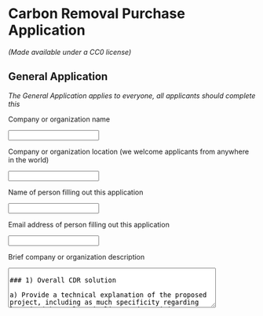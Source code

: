 # Carbon Removal Purchase Application

_(Made available under a CC0 license)_

## General Application

_The General Application applies to everyone, all applicants should complete this_

Company or organization name

<input type="text" />

Company or organization location (we welcome applicants from anywhere in the world)

<input type="text" />

Name of person filling out this application

<input type="text" />

Email address of person filling out this application

<input type="text" />

Brief company or organization description

<textarea rows="5" cols="50" placeholder="<10 words" />

### 1) Overall CDR solution

a) Provide a technical explanation of the proposed project, including as much specificity regarding location(s), scale, timeline, and participants as possible. Feel free to include figures.

<textarea rows="5" cols="50" placeholder="<1500 words" />

b) What is your role in this project, and who are the other actors that make this a full carbon removal solution? (E.g. I am a broker. I sell carbon removal that is generated from a partnership between DAC Company and Injection Company. DAC Company owns the plant and produces compressed CO₂. DAC Company pays Injection Company for storage and long-term monitoring.)

<textarea rows="5" cols="50" placeholder="<50 words" />

c) What are the three most important risks your project faces?

<textarea rows="5" cols="50" placeholder="<300 words" />

### 2) Timeline and Permanence

a) Please fill out the table below.

<table>
  <tr>
    <th></th>
    <th>Timeline for offer</th>
  </tr>
  <tr>
    <td>
      Project duration
      <br />
      <i>
        Over what duration will you be actively running your DAC plant,
        spreading olivine, growing and sinking kelp, etc. to deliver on your
        offer? E.g. Jun 2021 - Jun 2022. The end of this duration determines
        when the purchaser may consider renewing our contract with you based on
        performance.
      </i>
    </td>
    <td>
      <textarea rows="5" cols="40" placeholder="<10 words" />
    </td>
  </tr>
  <tr>
    <td>
      When does carbon removal occur?
      <br />
      <i>
        We recognize that some solutions deliver carbon removal during the
        project duration (e.g. DAC + injection), while others deliver carbon
        removal gradually after the project duration (e.g. spreading olivine for
        long-term mineralization). Over what timeframe will carbon removal
        occur? E.g. Jun 2021 - Jun 2022 OR 500 years.
      </i>
    </td>
    <td>
      <textarea rows="5" cols="40" placeholder="<10 words" />
    </td>
  </tr>
  <tr>
    <td>
      Distribution of that carbon removal over time
      <br />
      <i>
        For the time frame described above, please detail how you anticipate
        your carbon removal capacity will be distributed. E.g. “50% in year one,
        25% each year thereafter” or “Evenly distributed over the whole time
        frame”. We’re asking here specifically about the physical carbon removal
        process here, NOT the “Project duration”. Indicate any uncertainties, eg
        “We anticipate a steady decline in annualized carbon removal from year
        one into the out-years, but this depends on unknowns re our
        mineralization kinetics”
      </i>
    </td>
    <td>
      <textarea rows="5" cols="40" placeholder="<10 words" />
    </td>
  </tr>
  <tr>
    <td>
      Permanence
      <br />
      <i>
        Over what duration you can assure durable carbon storage for this offer
        (e.g. this batch of biochar, these rocks, this kelp, this injection
        site)? E.g. 1000 years.
      </i>
    </td>
    <td>
      <textarea rows="5" cols="40" placeholder="<10 words" />
    </td>
  </tr>
</table>

b) What are the upper and lower bounds on your permanence claimed above in 2(a)?
Number/range

<textarea rows="5" cols="50" placeholder="Number / range" />

c) Have you measured this permanence directly, if so, how? Otherwise, if you’re relying on the literature, please cite data that justifies your claim. _(E.g. We rely on findings from Paper_1 and Paper_2 to estimate permanence of mineralization, and here are the reasons why these findings apply to our system. OR We have evidence from this pilot project we ran that biomass sinks to D ocean depth. If biomass reaches these depths, here’s what we assume happens based on Paper_1 and Paper_2.)_

<textarea rows="5" cols="50" placeholder="<200 words" />

d) What permanence risks does your project face? Are there physical risks (e.g. leakage, decomposition and decay, damage, etc.)? _Are there socioeconomic risks (e.g. mismanagement of storage, decision to consume or combust derived products, etc.)? What fundamental uncertainties exist about the underlying technological or biological process?_

<textarea rows="5" cols="50" placeholder="<200 words" />

e) How will you quantify the actual permanence/durability of the carbon sequestered by your project? If direct measurement is difficult or impossible, how will you rely on models or assumptions, and how will you validate those assumptions? _(E.g. monitoring of injection sites, tracking biomass state and location, estimating decay rates, etc.)_

<textarea rows="5" cols="50" placeholder="<200 words" />

### 3) Gross Capacity

a) Please fill out the table below. _All tonnage should be described in metric tonnes here and throughout the application._

<table>
  <tr>
    <th></th>
    <th>
      Offer (metric tonnes CO₂) over the timeline detailed in the table in 2(a)
    </th>
  </tr>
  <tr>
    <td>
      Gross carbon removal
      <br />
      <i>
        Do not subtract for embodied/lifecycle emissions or permanence, we will
        ask you to subtract this later.
      </i>
    </td>
    <td>
      <textarea rows="5" cols="40" placeholder="E.g. XXX tCO₂" />
    </td>
  </tr>
  <tr>
    <td>
      If applicable, additional avoided emissions
      <br />
      <i>
        e.g. for carbon mineralization in concrete production, removal would be
        the CO₂ utilized in concrete production and avoided emissions would be
        the emissions reductions associated with traditional concrete
        production.
      </i>
    </td>
    <td>
      <textarea rows="5" cols="40" placeholder="E.g. XXX tCO₂" />
    </td>
  </tr>
</table>

b) Show your work for 3(a). How did you calculate these numbers? If you have significant uncertainties in your capacity, what drives those? _(E.g. This specific species sequesters X tCO₂/t biomass. Each deployment of our solution grows on average Y t biomass. We assume Z% of the biomass is sequestered permanently. We are offering two deployments. X*Y*Z\*2 = 350 tCO₂ = Gross removal. OR Each tower of our mineralization reactor captures between X and Y tons CO₂/yr, all of which we have the capacity to inject. However, the range between X and Y is large, because we have significant uncertainty in how our reactors will perform under various environmental conditions)_

<textarea rows="5" cols="50" placeholder="<150 words" />

c) What is your total overall capacity to sequester carbon at this time, e.g. gross tonnes / year / (deployment / plant / acre / etc.)? Here we are talking about your project / technology as a whole, so this number may be larger than the specific capacity offered and described above in 3(b). We ask this to understand where your technology currently stands, and to give context for the values you provided in 3(b).

<input type="text" placeholder="metric tonnes tCO₂/yr" />

d) We are curious about the foundational assumptions or models you use to make projections about your solution’s capacity. Please explain how you make these estimates, and whether you have ground-truthed your methods with direct measurement of a real system (e.g. a proof of concept experiment, pilot project, prior deployment, etc.). We welcome citations, numbers, and links to real data! _(E.g. We assume our sorbent has X absorption rate and Y desorption rate. This aligns with [Sorbent_Paper_Citation]. Our pilot plant performance over [Time_Range] confirmed this assumption achieving Z tCO₂ capture with T tons of sorbent.)_

<textarea rows="5" cols="50" placeholder="<200 words" />

e) Documentation: If you have them, please provide links to any other information that may help us understand your project in detail. This could include a project website, third-party documentation, project specific research, data sets, etc.

<textarea rows="5" cols="50" placeholder="up to 5 links" />

## 4) Net Capacity / Life Cycle Analysis

a) Please fill out the table below to help us understand your system’s efficiency, and how much your lifecycle deducts from your gross carbon removal capacity.

<table>
  <tr>
    <th></th>
    <th>Offer (metric tonnes CO₂)</th>
  </tr>
  <tr>
    <td>Gross carbon removal</td>
    <td>
      <textarea
        rows="5"
        cols="40"
        placeholder="Should equal the first row in table 3(a)"
      />
    </td>
  </tr>
  <tr>
    <td>Gross project emissions</td>
    <td>
      <textarea
        rows="5"
        cols="40"
        placeholder="Should correspond to the boundary conditions described below in 4(b) and 4(c)"
      />
    </td>
  </tr>
  <tr>
    <td>Emissions / removal ratio</td>
    <td>
      <textarea
        rows="5"
        cols="40"
        placeholder="Gross project emissions / gross carbon removal: should be less than one for net-negative carbon removal systems, e.g. the amount emitted is less than the amount removed"
      />
    </td>
  </tr>
  <tr>
    <td>Net carbon removal</td>
    <td>
      <textarea
        rows="5"
        cols="40"
        placeholder="Gross carbon removal - Gross project emissions"
      />
    </td>
  </tr>
</table>

b) Provide a carbon balance or “process flow” diagram for your carbon removal solution, visualizing the numbers above in table 4(a). Please include all carbon flows and sources of energy, feedstocks, and emissions, with numbers wherever possible _(E.g. see the generic diagram below from the [CDR Primer](https://cdrprimer.org/), [Charm’s Stripe 2020 application](https://github.com/stripe/negative-emissions-source-materials/blob/master/Project%20Applications/Charm%20Industrial%20Project%20Application%202020.pdf)for a simple example, or [CarbonCure’s 2020 application](https://github.com/stripe/negative-emissions-source-materials/blob/master/Project%20Applications/CarbonCure%20Project%20Application%202020.pdf) for a more complex example)._ If you’ve had a third-party LCA performed, please link to it.

<textarea rows="10" cols="100" />

c) Please articulate and justify the boundary conditions you assumed above: why do your calculations and diagram include or exclude different components of your system?

<textarea rows="5" cols="50" placeholder="<100 words" />

d) Please justify all numbers used in your diagram above. Are they solely modeled or have you measured them directly? Have they been independently measured? Your answers can include references to peer-reviewed publications, e.g. Climeworks LCA paper.

<textarea rows="5" cols="50" placeholder="<200 words" />

e) If you can’t provide sufficient detail above in 4(d), please point us to a third-party independent verification, or tell us what an independent verifier would measure about your process to validate the numbers you’ve provided. (We may request such an audit be performed.)

<textarea rows="5" cols="50" placeholder="<100 words" />

## 5) Learning Curve and Costs (Backward-looking)

We are interested in understanding the [learning curve](https://en.wikipedia.org/wiki/Experience_curve_effects#Wright%27s_law_unit_cost_curve) of different carbon removal technologies (i.e. the relationship between accumulated experience producing or deploying a technology, and technology costs). To this end, we are curious to know how much additional deployment this procurement of your solution would result in. (There are no right or wrong answers here. If your project is selected we may ask for more information related to this topic so we can better evaluate your progress.)

a) Please define and explain your unit of deployment. _(E.g. # of plants, # of modules)_

<textarea rows="5" cols="50" placeholder="<50 words" />

b) How many units have you deployed from the origin of your project up until today? Please fill out the table below, adding rows as needed. Ranges are acceptable if necessary.

<table>
  <tr>
    <th>Year</th>
    <th>Units deployed (#)</th>
    <th>Unit cost ($/unit)</th>
    <th>Unit gross capacity (tCO₂/unit)</th>
    <th>Notes</th>
  </tr>
  <tr>
    <td>2021</td>
    <td>
      <textarea rows="2" cols="15" />
    </td>
    <td>
      <textarea rows="2" cols="15" />
    </td>
    <td>
      <textarea rows="2" cols="15" />
    </td>
    <td>
      <textarea rows="2" cols="30" placeholder="<50 words" />
    </td>
  </tr>
  <tr>
    <td>2020</td>
    <td>
      <textarea rows="2" cols="15" />
    </td>
    <td>
      <textarea rows="2" cols="15" />
    </td>
    <td>
      <textarea rows="2" cols="15" />
    </td>
    <td>
      <textarea rows="2" cols="30" placeholder="<50 words" />
    </td>
  </tr>
  <tr>
    <td>2019</td>
    <td>
      <textarea rows="2" cols="15" />
    </td>
    <td>
      <textarea rows="2" cols="15" />
    </td>
    <td>
      <textarea rows="2" cols="15" />
    </td>
    <td>
      <textarea rows="2" cols="30" placeholder="<50 words" />
    </td>
  </tr>
  <tr>
    <td>...</td>
    <td>
      <textarea rows="2" cols="15" />
    </td>
    <td>
      <textarea rows="2" cols="15" />
    </td>
    <td>
      <textarea rows="2" cols="15" />
    </td>
    <td>
      <textarea rows="2" cols="30" placeholder="<50 words" />
    </td>
  </tr>
</table>

c) Qualitatively, how and why have your deployment costs changed thus far? _(E.g. Our costs have been stable because we’re still in the first cycle of deployment, our costs have increased due to an unexpected engineering challenge, our costs are falling because we’re innovating next stage designs, or our costs are falling because with larger scale deployment the procurement cost of third party equipment is declining.)_

<textarea rows="5" cols="50" placeholder="<50 words" />

d) How many additional units would be deployed if we bought your offer? The two numbers below should multiply to equal the first row in table 3(a).

<table>
  <tr>
    <th># of units</th>
    <th>Unit gross capacity (tCO₂/unit)</th>
  </tr>
  <tr>
    <td>
      <textarea rows="2" cols="15" placeholder="Number" />
    </td>
    <td>
      <textarea rows="2" cols="15" placeholder="# tCO₂/unit" />
    </td>
  </tr>
</table>

## 6) Cost and Milestones (Forward-looking)

We ask these questions to get a better understanding of your growth trajectory and inflection points, there are no right or wrong answers. If we select you for purchase, we’ll expect to work with you to understand your milestones and their verification in more depth.

a) What is your cost per ton CO₂ today?

<textarea rows="5" cols="50" placeholder="$/tCO₂" />

b) Help us understand, in broad strokes, what’s included vs excluded in the cost in 6(a) above. We don’t need a breakdown of each, but rather an understanding of what’s “in” versus “out.”

<textarea rows="5" cols="50" placeholder="<100 words" />

c) List and describe **up to three** key upcoming milestones, with the latest no further than Q2 2023, that you’ll need to achieve in order to scale up the capacity of your approach.

<table>
  <tr>
    <th>Milestone #</th>
    <th>Milestone description</th>
    <th>Why is this milestone important to your ability to scale?</th>
    <th>Target for achievement (eg Q4 2021)</th>
    <th>How could we verify that you’ve achieved this milestone?</th>
  </tr>
  <tr>
    <td>1</td>
    <td>
      <textarea rows="2" cols="15" placeholder="<100 words" />
    </td>
    <td>
      <textarea rows="2" cols="15" placeholder="<200 words" />
    </td>
    <td>
      <textarea rows="2" cols="15" />
    </td>
    <td>
      <textarea rows="2" cols="15" placeholder="<100 words" />
    </td>
  </tr>
  <tr>
    <td>2</td>
    <td>
      <textarea rows="2" cols="15" placeholder="<100 words" />
    </td>
    <td>
      <textarea rows="2" cols="15" placeholder="<200 words" />
    </td>
    <td>
      <textarea rows="2" cols="15" />
    </td>
    <td>
      <textarea rows="2" cols="15" placeholder="<100 words" />
    </td>
  </tr>
  <tr>
    <td>3</td>
    <td>
      <textarea rows="2" cols="15" placeholder="<100 words" />
    </td>
    <td>
      <textarea rows="2" cols="15" placeholder="<200 words" />
    </td>
    <td>
      <textarea rows="2" cols="15" />
    </td>
    <td>
      <textarea rows="2" cols="15" placeholder="<100 words" />
    </td>
  </tr>
</table>

d) How do these milestones impact the total gross capacity of your system, if at all?

<table>
  <tr>
    <th>Milestone #</th>
    <th>
      Anticipated total gross capacity prior to achieving milestone (ranges are
      acceptable)
    </th>
    <th>
      Anticipated total gross capacity after achieving milestone (ranges are
      acceptable)
    </th>
    <th>If those numbers are different, why?</th>
  </tr>
  <tr>
    <td>1</td>
    <td>
      <textarea rows="2" cols="15" placeholder="Should match 3(c)" />
    </td>
    <td>
      <textarea rows="2" cols="15" />
    </td>
    <td>
      <textarea rows="2" cols="15" placeholder="<100 words" />
    </td>
  </tr>
  <tr>
    <td>2</td>
    <td>
      <textarea rows="2" cols="15" />
    </td>
    <td>
      <textarea rows="2" cols="15" />
    </td>
    <td>
      <textarea rows="2" cols="15" placeholder="<100 words" />
    </td>
  </tr>
  <tr>
    <td>3</td>
    <td>
      <textarea rows="2" cols="15" />
    </td>
    <td>
      <textarea rows="2" cols="15" />
    </td>
    <td>
      <textarea rows="2" cols="15" placeholder="<100 words" />
    </td>
  </tr>
</table>

e) How do these milestones impact your costs, if at all?

<table>
  <tr>
    <th>Milestone #</th>
    <th>
      Anticipated cost/ton prior to achieving milestone (ranges are acceptable)
    </th>
    <th>
      Anticipated cost/ton after achieving milestone (ranges are acceptable)
    </th>
    <th>If those numbers are different, why? (100 words)</th>
  </tr>
  <tr>
    <td>1</td>
    <td>
      <textarea rows="2" cols="15" placeholder="Should match 6(a)" />
    </td>
    <td>
      <textarea rows="2" cols="15" />
    </td>
    <td>
      <textarea rows="2" cols="15" placeholder="<100 words" />
    </td>
  </tr>
  <tr>
    <td>2</td>
    <td>
      <textarea rows="2" cols="15" />
    </td>
    <td>
      <textarea rows="2" cols="15" />
    </td>
    <td>
      <textarea rows="2" cols="15" placeholder="<100 words" />
    </td>
  </tr>
  <tr>
    <td>3</td>
    <td>
      <textarea rows="2" cols="15" />
    </td>
    <td>
      <textarea rows="2" cols="15" />
    </td>
    <td>
      <textarea rows="2" cols="15" placeholder="<100 words" />
    </td>
  </tr>
</table>

f) If you could ask one person in the world to do one thing to most enable your project to achieve its ultimate potential, who would you ask and what would you ask them to do?

<textarea rows="5" cols="50" placeholder="<50 words" />

g) Other than purchasing, what could we do to help your project?

<textarea rows="5" cols="50" placeholder="<50 words" />

## 7) Public Engagement and Environmental Justice

We require projects to consider and address potential social, political, and ecosystem risks associated with their deployments. Projects with effective public engagement tend to do the following:

- Identify key stakeholders in the area they’ll be deploying
- Have some mechanism to engage and gather opinions from those stakeholders and take those opinions seriously, iterating the project as necessary.

The following questions are for us to help us gain an understanding of your public engagement strategy. There are no right or wrong answers, and we recognize that, for early projects, this work may not yet exist or may be quite nascent.

a) Who are your external stakeholders, where are they, and how did you identify them?

<textarea rows="5" cols="50" placeholder="<100 words" />

b) If applicable, how have you engaged with these stakeholders? Has this work been performed in-house, with external consultants, or with independent advisors?

<textarea rows="5" cols="50" placeholder="<100 words" />

c) If applicable, what have you learned from these engagements? What modifications have you already made to your project based on this feedback, if any?

<textarea rows="5" cols="50" placeholder="<100 words" />

d) Going forward, do you have changes planned that you have not yet implemented? How do you anticipate that your processes for (a) and (b) will change as you execute on the work described in this application?

<textarea rows="5" cols="50" placeholder="<100 words" />

e) What environmental justice concerns apply to your project, if any? How do you intend to consider or address them?

<textarea rows="5" cols="50" placeholder="<100 words" />

## 11) Legal and Regulatory Compliance

a) What legal opinions, if any, have you received regarding deployment of your solution?

<textarea rows="5" cols="50" placeholder="<100 words" />

b) What permits or other forms of formal permission do you require, if any? Please clearly differentiate between what you have already obtained, what you are currently in the process of obtaining, and what you know you’ll need to obtain in the future but have not yet begun the process to do so.

<textarea rows="5" cols="50" placeholder="<100 words" />

c) In what areas are you uncertain about the legal or regulatory frameworks you’ll need to comply with? This could include anything from local governance to international treaties. For some types of projects, we recognize that clear regulatory guidance may not yet exist.

<textarea rows="5" cols="50" placeholder="<100 words" />

## 12) Offer

This table constitutes your offer, and will form the basis for contract discussions if you are selected for purchase.

<table>
  <tr>
    <th></th>
    <th>Offer</th>
  </tr>
  <tr>
    <td>Net carbon removal (metric tonnes CO₂)</td>
    <td>
      <textarea
        rows="2"
        cols="50"
        placeholder="Should match the last row in table 4(a), “Net carbon removal”"
      />
    </td>
  </tr>
  <tr>
    <td>
      Delivery window (at what point should we consider your contract complete?)
    </td>
    <td>
      <textarea
        rows="2"
        cols="50"
        placeholder="Should match the first row in table 2(a), “Project duration”"
      />
    </td>
  </tr>
  <tr>
    <td>
      Price ($/metric tonne CO₂)
      <br />
      <i>
        Note on currencies: while we welcome applicants from anywhere in the
        world, our purchases will be executed exclusively in USD ($). If your
        prices are typically denominated in another currency, please convert
        that to USD and let us know here.
      </i>
    </td>
    <td>
      <textarea
        rows="2"
        cols="50"
        placeholder="This is the price per ton of your offer to us for the tonnage described above. Please quote us a price and describe any difference between this and the costs described in (6)."
      />
    </td>
  </tr>
</table>
